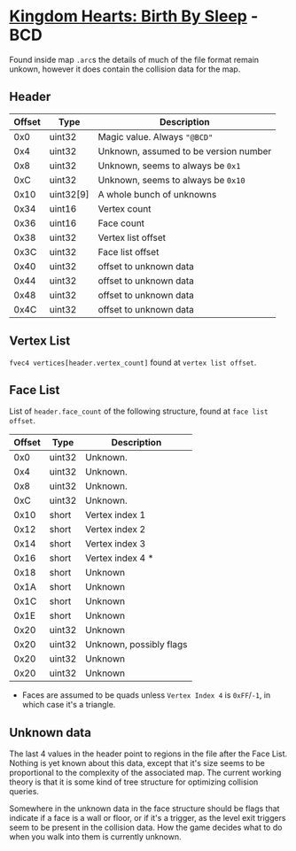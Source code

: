 # [Kingdom Hearts: Birth By Sleep](./index.md) - BCD

Found inside map `.arc`s the details of much of the file format remain unkown, however it does contain the collision data for the map.

## Header

| Offset | Type | Description |
|--------|------|-------------|
| 0x0 | uint32 | Magic value. Always `"@BCD"`
| 0x4 | uint32 | Unknown, assumed to be version number
| 0x8 | uint32 | Unknown, seems to always be `0x1`
| 0xC | uint32 | Unknown, seems to always be `0x10`
| 0x10 | uint32[9] | A whole bunch of unknowns
| 0x34 | uint16 | Vertex count
| 0x36 | uint16 | Face count
| 0x38 | uint32 | Vertex list offset
| 0x3C | uint32 | Face list offset
| 0x40 | uint32 | offset to unknown data
| 0x44 | uint32 | offset to unknown data
| 0x48 | uint32 | offset to unknown data
| 0x4C | uint32 | offset to unknown data

## Vertex List

`fvec4 vertices[header.vertex_count]` found at `vertex list offset`.

## Face List

List of `header.face_count` of the following structure, found at `face list offset`.

| Offset | Type | Description |
|--------|------|-------------|
| 0x0 | uint32 | Unknown.
| 0x4 | uint32 | Unknown.
| 0x8 | uint32 | Unknown.
| 0xC | uint32 | Unknown.
| 0x10 | short | Vertex index 1
| 0x12 | short | Vertex index 2
| 0x14 | short | Vertex index 3
| 0x16 | short | Vertex index 4 *
| 0x18 | short | Unknown
| 0x1A | short | Unknown
| 0x1C | short | Unknown
| 0x1E | short | Unknown
| 0x20 | uint32 | Unknown
| 0x20 | uint32 | Unknown, possibly flags
| 0x20 | uint32 | Unknown
| 0x20 | uint32 | Unknown

* Faces are assumed to be quads unless `Vertex Index 4` is `0xFF`/`-1`, in which case it's a triangle.

## Unknown data

The last 4 values in the header point to regions in the file after the Face List. Nothing is yet known about this data, except that it's size seems to be proportional to the complexity of the associated map. The current working theory is that it is some kind of tree structure for optimizing collision queries.

Somewhere in the unknown data in the face structure should be flags that indicate if a face is a wall or floor, or if it's a trigger, as the level exit triggers seem to be present in the collision data. How the game decides what to do when you walk into them is currently unknown.